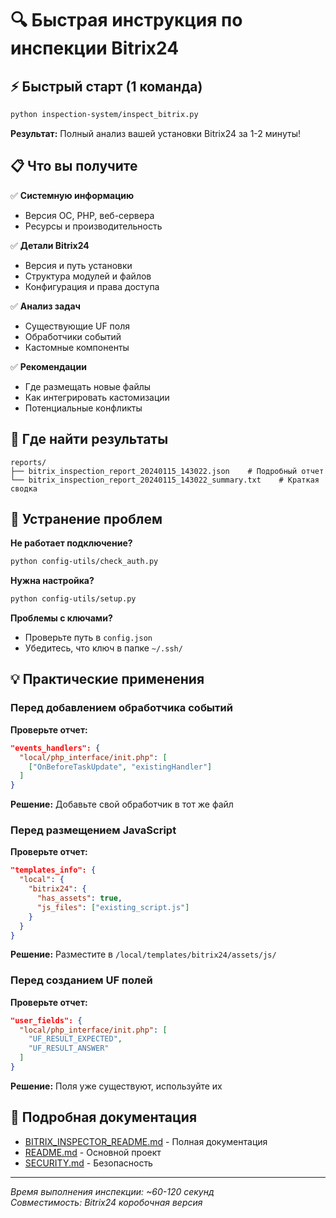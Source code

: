# 🔍 Быстрая инструкция по инспекции Bitrix24

## ⚡ Быстрый старт (1 команда)

```bash
python inspection-system/inspect_bitrix.py
```

**Результат:** Полный анализ вашей установки Bitrix24 за 1-2 минуты!

## 📋 Что вы получите

✅ **Системную информацию**
- Версия ОС, PHP, веб-сервера
- Ресурсы и производительность

✅ **Детали Bitrix24**
- Версия и путь установки
- Структура модулей и файлов
- Конфигурация и права доступа

✅ **Анализ задач**
- Существующие UF поля
- Обработчики событий
- Кастомные компоненты

✅ **Рекомендации**
- Где размещать новые файлы
- Как интегрировать кастомизации
- Потенциальные конфликты

## 📁 Где найти результаты

```
reports/
├── bitrix_inspection_report_20240115_143022.json    # Подробный отчет
└── bitrix_inspection_report_20240115_143022_summary.txt    # Краткая сводка
```

## 🔧 Устранение проблем

**Не работает подключение?**
```bash
python config-utils/check_auth.py
```

**Нужна настройка?**
```bash
python config-utils/setup.py
```

**Проблемы с ключами?**
- Проверьте путь в `config.json`
- Убедитесь, что ключ в папке `~/.ssh/`

## 💡 Практические применения

### Перед добавлением обработчика событий
**Проверьте отчет:**
```json
"events_handlers": {
  "local/php_interface/init.php": [
    ["OnBeforeTaskUpdate", "existingHandler"]
  ]
}
```
**Решение:** Добавьте свой обработчик в тот же файл

### Перед размещением JavaScript
**Проверьте отчет:**
```json
"templates_info": {
  "local": {
    "bitrix24": {
      "has_assets": true,
      "js_files": ["existing_script.js"]
    }
  }
}
```
**Решение:** Разместите в `/local/templates/bitrix24/assets/js/`

### Перед созданием UF полей
**Проверьте отчет:**
```json
"user_fields": {
  "local/php_interface/init.php": [
    "UF_RESULT_EXPECTED",
    "UF_RESULT_ANSWER"
  ]
}
```
**Решение:** Поля уже существуют, используйте их

## 📖 Подробная документация

- [BITRIX_INSPECTOR_README.md](BITRIX_INSPECTOR_README.md) - Полная документация
- [README.md](README.md) - Основной проект
- [SECURITY.md](SECURITY.md) - Безопасность

---
*Время выполнения инспекции: ~60-120 секунд*  
*Совместимость: Bitrix24 коробочная версия* 